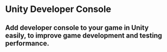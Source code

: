 # Unity Developer Console

## Add developer console to your game in Unity easily, to improve game development and testing performance.

